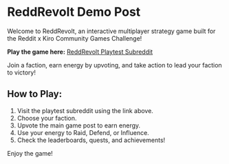 # ReddRevolt Demo Post

Welcome to ReddRevolt, an interactive multiplayer strategy game built for the Reddit x Kiro Community Games Challenge!

**Play the game here:** [ReddRevolt Playtest Subreddit](https://www.reddit.com/r/reddrevolt_dev/?playtest=reddrevolt)

Join a faction, earn energy by upvoting, and take action to lead your faction to victory!

## How to Play:
1.  Visit the playtest subreddit using the link above.
2.  Choose your faction.
3.  Upvote the main game post to earn energy.
4.  Use your energy to Raid, Defend, or Influence.
5.  Check the leaderboards, quests, and achievements!

Enjoy the game!
